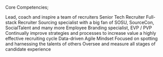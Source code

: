 Core Competencies;

Lead, coach and inspire a team of recruiters
Senior Tech Recruiter
Full-stack Recruiter
Sourcing specialist with a big fan of SOSU, SourceCon, SocialTalent and many more
Employee Branding specialist, EVP / PVP
Continually improve strategies and processes to increase value a highly effective recruiting cycle
Data-driven
Agile Mindset
Focused on spotting and harnessing the talents of others
Oversee and measure all stages of candidate experience
